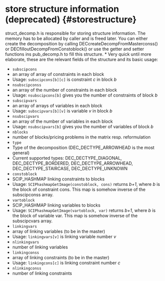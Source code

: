 # store structure information (deprecated) {#storestructure}

struct_decomp.h is responsible for storing structure information. The memory has to be allocated by caller and is freed
later. You can either create the decomposition by calling DECcreateDecompFromMasterconss() or DECfilloutDecompFromConstoblock()
or use the getter and setter functions ins pub_decomp.h to fill this structure.
 *
Very quick until more elaborate, these are the relevant fields of the structure and its basic usage:
 - <code>subscipcons   </code>
  - an array of array of constraints in each block
  - Usage: <code>subscipcons[b][c]</code> is constraint <em>c</em> in block <em>b</em>
 - <code>nsubscipconss </code>
  - an array of the number of constraints in each block
  - Usage: <code>nsubscipcons[b]</code> gives you the number of constraints of block <em>b</em>
 - <code>subscipvars   </code>
  - an array of arrays of variables in each block
  - Usage: <code>subscipvars[b][v]</code> is variable <em>v</em> in block <em>b</em>
 - <code>nsubscipvars  </code>
  - an array of the number of variables in each block
  - Usage: <code>nsubscipvars[b]</code> gives you the number of variables of block <em>b</em>
 - <code>nblocks       </code>
  - number of blocks/pricing problems in the matrix resp. reformulation
 - <code>type          </code>
  - Type of the decomposition (DEC_DECTYPE_ARROWHEAD is the most general)
  - Current supported types: DEC_DECTYPE_DIAGONAL, DEC_DECTYPE_BORDERED, DEC_DECTYPE_ARROWHEAD, DEC_DECTYPE_STAIRCASE,
    DEC_DECTYPE_UNKNOWN
 - <code>constoblock   </code>
  - SCIP_HASHMAP linking constraints to blocks
  - Usage: <code>SCIPhashmapGetImage(constoblock, cons)</code> returns <em>b+1</em>, where <em>b</em> is the block of
    constraint cons. This map is somehow inverse of the subscipconss array.
 - <code>vartoblock    </code>
  - SCIP_HASHMAP linking variables to blocks
  - Usage: <code>SCIPhashmapGetImage(vartoblock, var)</code> returns <em>b+1</em>, where <em>b</em> is the block of
    variable var. This map is somehow inverse of the subscipcvars array.
 - <code>linkingvars   </code>
  - array of linking variables (to be in the master)
  - Usage: <code>linkingvars[v]</code> is linking variable number <em>v</em>
 - <code>nlinkingvars  </code>
  - number of linking variables
 - <code>linkingconss  </code>
  - array of linking constraints (to be in the master)
  - Usage: <code>linkingcons[c]</code> is linking constraint number <em>c</em>
 - <code>nlinkingconss </code>
  - number of linking constraints
